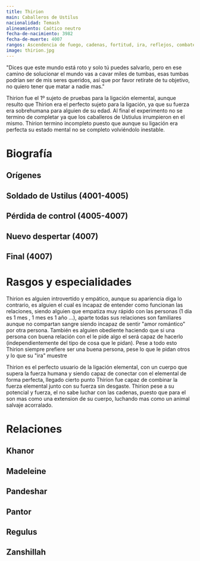 ```yaml
---
title: Thirion
main: Caballeros de Ustilus
nacionalidad: Temash
alineamiento: Caótico neutro
fecha-de-nacimiento: 3982
fecha-de-muerte: 4007
rangos: Ascendencia de fuego, cadenas, fortitud, ira, reflejos, combate doble
image: thirion.jpg
---
```


"Dices que este mundo está roto y solo tú puedes salvarlo, pero en ese camino de solucionar el mundo vas a cavar miles de tumbas, esas tumbas podrían ser de mis seres queridos, así que por favor retírate de tu objetivo, no quiero tener que matar a nadie mas."

Thirion fue el 1º sujeto de pruebas para la ligación elemental, aunque resulto que Thirion era el perfecto sujeto para la ligación, ya que su fuerza era sobrehumana para alguien de su edad. Al final el experimento no se termino de completar ya que los caballeros de Ustiulus irrumpieron en el mismo. Thirion termino incompleto puesto que aunque su ligación era perfecta su estado mental no se completo volviéndolo inestable.

# Biografía

## Orígenes



## Soldado de Ustilus (4001-4005)



## Pérdida de control (4005-4007)



## Nuevo despertar (4007)



## Final (4007)



# Rasgos y especialidades

Thirion es alguien introvertido y empático, aunque su apariencia diga lo contrario, es alguien el cual es incapaz de entender como funcionan las relaciones, siendo alguien que empatiza muy rápido con las personas (1 día es 1 mes , 1 mes es 1 año ...), aparte todas sus relaciones son familiares aunque no compartan sangre siendo incapaz de sentir "amor romántico" por otra persona. También es alguien obediente haciendo que si una persona con buena relación con el le pide algo el será capaz de hacerlo (independientemente del tipo de cosa que le pidan). Pese a todo esto Thirion siempre prefiere ser una buena persona, pese lo que le pidan otros y lo que su "ira" muestre



Thirion es el perfecto usuario de la ligación elemental, con un cuerpo que supera la fuerza humana y siendo capaz de conectar con el elemental de forma perfecta, llegado cierto punto Thirion fue capaz de combinar la fuerza elemental junto con su fuerza sin desgaste. Thirion pese a su potencial y fuerza, el no sabe luchar con las cadenas, puesto que para el son mas como una extension de su cuerpo, luchando mas como un animal salvaje acorralado.

# Relaciones

## Khanor

## Madeleine

## Pandeshar

## Pantor

## Regulus

## Zanshillah

